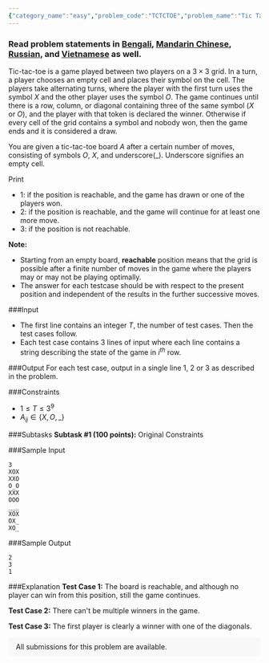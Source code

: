 ```yaml
---
{"category_name":"easy","problem_code":"TCTCTOE","problem_name":"Tic Tac Toe","problemComponents":{"constraints":"","constraintsState":false,"subtasks":"","subtasksState":false,"inputFormat":"","inputFormatState":false,"outputFormat":"","outputFormatState":false,"sampleTestCases":{"0":{"id":1,"input":"3\r\nXOX\r\nXXO\r\nO_O\r\nXXX\r\nOOO\r\n___\r\nXOX\r\nOX_\r\nXO_","output":"2\r\n3\r\n1","explanation":"**Test Case $1$:** The board is reachable, and although no player can win from this position, still the game continues.\r\n\r\n**Test Case $2$:** There can\u0027t be multiple winners in the game.\r\n\r\n**Test Case $3$:** The first player is clearly a winner with one of the diagonals.","isDeleted":false}}},"video_editorial_url":"https://youtu.be/fOrA7eufFeo","languages_supported":{"0":"CPP14","1":"C","2":"JAVA","3":"PYTH 3.6","4":"CPP17","5":"PYTH","6":"PYP3","7":"CS2","8":"ADA","9":"PYPY","10":"TEXT","11":"PAS fpc","12":"NODEJS","13":"RUBY","14":"PHP","15":"GO","16":"HASK","17":"TCL","18":"PERL","19":"SCALA","20":"LUA","21":"kotlin","22":"BASH","23":"JS","24":"LISP sbcl","25":"rust","26":"PAS gpc","27":"BF","28":"CLOJ","29":"R","30":"D","31":"CAML","32":"FORT","33":"ASM","34":"swift","35":"FS","36":"WSPC","37":"LISP clisp","38":"SQL","39":"SCM guile","40":"PERL6","41":"ERL","42":"CLPS","43":"ICK","44":"NICE","45":"PRLG","46":"ICON","47":"COB","48":"SCM chicken","49":"PIKE","50":"SCM qobi","51":"ST","52":"SQLQ","53":"NEM"},"max_timelimit":0.5,"source_sizelimit":50000,"problem_author":"daanish_adm","problem_tester":"","date_added":"26-04-2021","tags":{"0":"daanish_adm","1":"depth","2":"easy","3":"may21"},"problem_difficulty_level":"Easy","best_tag":"Depth First Search","editorial_url":"https://discuss.codechef.com/problems/TCTCTOE","time":{"view_start_date":1621243802,"submit_start_date":1621243802,"visible_start_date":1621243802,"end_date":1735669800},"is_direct_submittable":false,"problemDiscussURL":"https://discuss.codechef.com/search?q=TCTCTOE","is_proctored":false,"visitedContests":{},"layout":"problem"}
---
```

### Read problem statements in [Bengali](https://www.codechef.com/download/translated/MAY21/bengali/TCTCTOE.pdf), [Mandarin Chinese](https://www.codechef.com/download/translated/MAY21/mandarin/TCTCTOE.pdf), [Russian](https://www.codechef.com/download/translated/MAY21/russian/TCTCTOE.pdf), and [Vietnamese](https://www.codechef.com/download/translated/MAY21/vietnamese/TCTCTOE.pdf) as well.

Tic-tac-toe is a game played between two players on a $3 \times 3$ grid. In a turn, a player chooses an empty cell and places their symbol on the cell. The players take alternating turns, where the player with the first turn uses the symbol $X$ and the other player uses the symbol $O$. The game continues until there is a row, column, or diagonal containing three of the same symbol ($X$ or $O$), and the player with that token is declared the winner. Otherwise if every cell of the grid contains a symbol and nobody won, then the game ends and it is considered a draw.

You are given a tic-tac-toe board $A$ after a certain number of moves, consisting of symbols $O$, $X$, and underscore($\_$). Underscore signifies an empty cell.

Print
- $1$: if the position is reachable, and the game has drawn or one of the players won.
- $2$: if the position is reachable, and the game will continue for at least one more move.
- $3$: if the position is not reachable.

**Note:** 
- Starting from an empty board, **reachable** position means that the grid is possible after a finite number of moves in the game where the players may or may not be playing optimally.
- The answer for each testcase should be with respect to the present position and independent of the results in the further successive moves.

###Input

- The first line contains an integer $T$, the number of test cases. Then the test cases follow. 
- Each test case contains $3$ lines of input where each line contains a string describing the state of the game in $i^{th}$ row.

###Output
For each test case, output in a single line $1$, $2$ or $3$ as described in the problem.

###Constraints 
- $1 \leq T \leq 3^9$
- $A_{ij} \in \{X, O, \_ \}$

###Subtasks
**Subtask #1 (100 points):** Original Constraints

###Sample Input
```
3
XOX
XXO
O_O
XXX
OOO
___
XOX
OX_
XO_
```

###Sample Output
```
2
3
1
```
	
###Explanation
**Test Case $1$:** The board is reachable, and although no player can win from this position, still the game continues.

**Test Case $2$:** There can't be multiple winners in the game.

**Test Case $3$:** The first player is clearly a winner with one of the diagonals.
<aside style='background: #f8f8f8;padding: 10px 15px;'><div>All submissions for this problem are available.</div></aside>